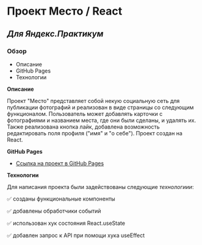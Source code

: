 #  Проект Место /  React

## ___Для Яндекс.Практикум___

### Обзор
* Описание
* GitHub Pages
* Технологии

**Описание**

Проект "Место" представляет собой некую социальную сеть для публикации фотографий и реализован в виде страницы со следующим функционалом. Пользователь может добавлять карточки с фотографиями и названием места, где они были сделаны, и удалять их. Также реализована кнопка лайк, добавлена возможность редактировать поля профиля ("имя" и "о себе").
Проект создан на React.

**GitHub Pages**

* [Ссылка на  проект в GitHub Pages]()


**Технологии**

Для написания проекта были задействованы следующие *технологиии*:

:white_check_mark: созданы функциональные компоненты

:white_check_mark: добавлены обработчики событий

:white_check_mark: использован хук состояния React.useState

:white_check_mark: добавлен запрос к API при помощи хука useEffect 
